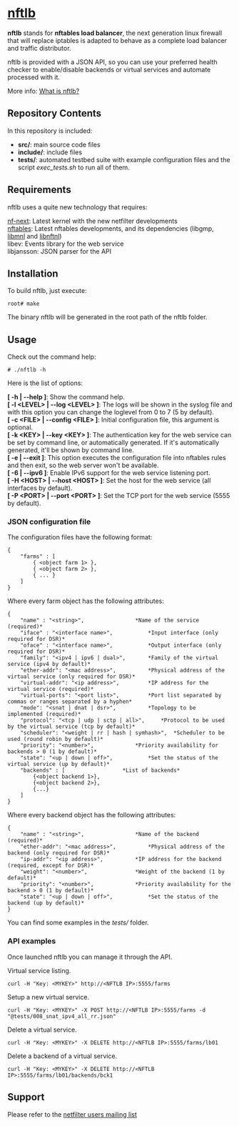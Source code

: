 # [nftlb](https://www.zevenet.com/knowledge-base/nftlb)
**nftlb** stands for **nftables load balancer**, the next generation linux firewall that will replace iptables is adapted to behave as a complete load balancer and traffic distributor.

nftlb is provided with a JSON API, so you can use your preferred health checker to enable/disable backends or virtual services and automate processed with it.

More info: [What is nftlb?](https://www.zevenet.com/knowledge-base/nftlb/what-is-nftlb/)

## Repository Contents
In this repository is included:
- **src/**: main source code files
- **include/**: include files
- **tests/**: automated testbed suite with example configuration files and the script *exec_tests.sh* to run all of them.

## Requirements
nftlb uses a quite new technology that requires:

[nf-next](git://git.kernel.org/pub/scm/linux/kernel/git/pablo/nf-next.git): Latest kernel with the new netfilter developments<br />
[nftables](git://git.netfilter.org/nftables): Latest nftables developments, and its dependencies (libgmp, [libmnl](git://git.netfilter.org/libmnl) and [libnftnl](it://git.netfilter.org/libnftnl))<br />
libev: Events library for the web service<br />
libjansson: JSON parser for the API

## Installation
To build nftlb, just execute:
```
root# make
```
The binary nftlb will be generated in the root path of the nftlb folder.

## Usage
Check out the command help:
```
# ./nftlb -h
```
Here is the list of options:

**[ -h | --help ]**: Show the command help.<br />
**[ -l &lt;LEVEL&gt; | --log &lt;LEVEL&gt; ]**: The logs will be shown in the syslog file and with this option you can change the loglevel from 0 to 7 (5 by default).<br />
**[ -c &lt;FILE&gt; | --config &lt;FILE&gt; ]**: Initial configuration file, this argument is optional.<br />
**[ -k &lt;KEY&gt; | --key &lt;KEY&gt; ]**: The authentication key for the web service can be set by command line, or automatically generated. If it's automatically generated, it'll be shown by command line.<br />
**[ -e | --exit ]**: This option executes the configuration file into nftables rules and then exit, so the web server won't be available.<br />
**[ -6 | --ipv6 ]**: Enable IPv6 support for the web service listening port.<br />
**[ -H &lt;HOST&gt; | --host &lt;HOST&gt; ]**: Set the host for the web service (all interfaces by default).<br />
**[ -P &lt;PORT&gt; | --port &lt;PORT&gt; ]**: Set the TCP port for the web service (5555 by default).<br />


### JSON configuration file
The configuration files have the following format:
```
{
	"farms" : [
		{ <object farm 1> },
		{ <object farm 2> },
		{ ... }
	]
}
```
Where every farm object has the following attributes:
```
{
	"name" : "<string>",				*Name of the service (required)*
	"iface"	: "<interface name>",			*Input interface (only required for DSR)*
	"oface"	: "<interface name>",			*Output interface (only required for DSR)*
	"family": "<ipv4 | ipv6 | dual>",		*Family of the virtual service (ipv4 by default)*
	"ether-addr": "<mac address>",			*Physical address of the virtual service (only required for DSR)*
	"virtual-addr": "<ip address>",			*IP address for the virtual service (required)*
	"virtual-ports": "<port list>",			*Port list separated by commas or ranges separated by a hyphen*
	"mode": "<snat | dnat | dsr>",			*Topology to be implemented (required)*
	"protocol": "<tcp | udp | sctp | all>",		*Protocol to be used by the virtual service (tcp by default)*
	"scheduler": "<weight | rr | hash | symhash>",	*Scheduler to be used (round robin by default)*
	"priority": "<number>",				*Priority availability for backends > 0 (1 by default)*
	"state": "<up | down | off>",			*Set the status of the virtual service (up by default)*
	"backends" : [					*List of backends*
		{<object backend 1>},
		{<object backend 2>},
		{...}
	]
}
```
Where every backend object has the following attributes:
```
{
	"name" : "<string>",				*Name of the backend (required)*
	"ether-addr": "<mac address>",			*Physical address of the backend (only required for DSR)*
	"ip-addr": "<ip address>",			*IP address for the backend (required, except for DSR)*
	"weight": "<number>",				*Weight of the backend (1 by default)*
	"priority": "<number>",				*Priority availability for the backend > 0 (1 by default)*
	"state": "<up | down | off>",			*Set the status of the backend (up by default)*
}
```
You can find some examples in the *tests/* folder.

### API examples
Once launched nftlb you can manage it through the API.

Virtual service listing.
```
curl -H "Key: <MYKEY>" http://<NFTLB IP>:5555/farms
```
Setup a new virtual service.
```
curl -H "Key: <MYKEY>" -X POST http://<NFTLB IP>:5555/farms -d "@tests/008_snat_ipv4_all_rr.json"
```
Delete a virtual service.
```
curl -H "Key: <MYKEY>" -X DELETE http://<NFTLB IP>:5555/farms/lb01
```
Delete a backend of a virtual service.
```
curl -H "Key: <MYKEY>" -X DELETE http://<NFTLB IP>:5555/farms/lb01/backends/bck1
```

## Support
Please refer to the [netfilter users mailing list](http://netfilter.org/mailinglists.html#ml-user)
